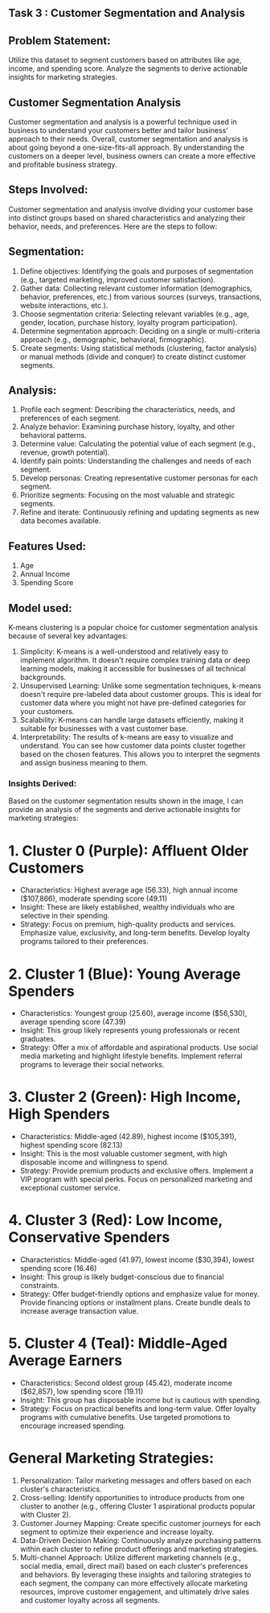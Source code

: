 ## Task 3 : Customer Segmentation and Analysis

## Problem Statement: 
Utilize this dataset to segment customers based on attributes like age, income, and spending score. 
Analyze the segments to derive actionable insights for marketing strategies.

## Customer Segmentation Analysis
Customer segmentation and analysis is a powerful technique used in business to understand your customers better and tailor business' approach to their needs.
Overall, customer segmentation and analysis is about going beyond a one-size-fits-all approach. 
By understanding the customers on a deeper level, business owners can create a more effective and profitable business strategy.

## Steps Involved:
Customer segmentation and analysis involve dividing your customer base into distinct groups based on shared characteristics and analyzing their behavior, needs, and preferences. Here are the steps to follow:
## Segmentation:
1. Define objectives: Identifying the goals and purposes of segmentation (e.g., targeted marketing, improved customer satisfaction).
2. Gather data: Collecting relevant customer information (demographics, behavior, preferences, etc.) from various sources (surveys, transactions, website interactions, etc.).
3. Choose segmentation criteria: Selecting relevant variables (e.g., age, gender, location, purchase history, loyalty program participation).
4. Determine segmentation approach: Deciding on a single or multi-criteria approach (e.g., demographic, behavioral, firmographic).
5. Create segments: Using statistical methods (clustering, factor analysis) or manual methods (divide and conquer) to create distinct customer segments.
## Analysis:
1. Profile each segment: Describing the characteristics, needs, and preferences of each segment.
2. Analyze behavior: Examining purchase history, loyalty, and other behavioral patterns.
3. Determine value: Calculating the potential value of each segment (e.g., revenue, growth potential).
4. Identify pain points: Understanding the challenges and needs of each segment.
5. Develop personas: Creating representative customer personas for each segment.
6. Prioritize segments: Focusing on the most valuable and strategic segments.
7. Refine and iterate: Continuously refining and updating segments as new data becomes available.

## Features Used:
1. Age
2. Annual Income
3. Spending Score

## Model used:
K-means clustering is a popular choice for customer segmentation analysis because of several key advantages:
1. Simplicity: K-means is a well-understood and relatively easy to implement algorithm. It doesn't require complex training data or deep learning models, making it accessible for businesses of all technical backgrounds.
2. Unsupervised Learning: Unlike some segmentation techniques, k-means doesn't require pre-labeled data about customer groups. This is ideal for customer data where you might not have pre-defined categories for your customers.
3. Scalability: K-means can handle large datasets efficiently, making it suitable for businesses with a vast customer base.
4. Interpretability: The results of k-means are easy to visualize and understand. You can see how customer data points cluster together based on the chosen features. This allows you to interpret the segments and assign business meaning to them.

### Insights Derived:
Based on the customer segmentation results shown in the image, I can provide an analysis of the segments and derive actionable insights for marketing strategies:
# 1. Cluster 0 (Purple): Affluent Older Customers
   - Characteristics: Highest average age (56.33), high annual income ($107,866), moderate spending score (49.11)
   - Insight: These are likely established, wealthy individuals who are selective in their spending.
   - Strategy: Focus on premium, high-quality products and services. Emphasize value, exclusivity, and long-term benefits. Develop loyalty programs tailored to their preferences.
# 2. Cluster 1 (Blue): Young Average Spenders
   - Characteristics: Youngest group (25.60), average income ($56,530), average spending score (47.39)
   - Insight: This group likely represents young professionals or recent graduates.
   - Strategy: Offer a mix of affordable and aspirational products. Use social media marketing and highlight lifestyle benefits. Implement referral programs to leverage their social networks.
# 3. Cluster 2 (Green): High Income, High Spenders
   - Characteristics: Middle-aged (42.89), highest income ($105,391), highest spending score (82.13)
   - Insight: This is the most valuable customer segment, with high disposable income and willingness to spend.
   - Strategy: Provide premium products and exclusive offers. Implement a VIP program with special perks. Focus on personalized marketing and exceptional customer service.
# 4. Cluster 3 (Red): Low Income, Conservative Spenders
   - Characteristics: Middle-aged (41.97), lowest income ($30,394), lowest spending score (16.46)
   - Insight: This group is likely budget-conscious due to financial constraints.
   - Strategy: Offer budget-friendly options and emphasize value for money. Provide financing options or installment plans. Create bundle deals to increase average transaction value.
# 5. Cluster 4 (Teal): Middle-Aged Average Earners
   - Characteristics: Second oldest group (45.42), moderate income ($62,857), low spending score (19.11)
   - Insight: This group has disposable income but is cautious with spending.
   - Strategy: Focus on practical benefits and long-term value. Offer loyalty programs with cumulative benefits. Use targeted promotions to encourage increased spending.

# General Marketing Strategies:
1. Personalization: Tailor marketing messages and offers based on each cluster's characteristics.
2. Cross-selling: Identify opportunities to introduce products from one cluster to another (e.g., offering Cluster 1 aspirational products popular with Cluster 2).
3. Customer Journey Mapping: Create specific customer journeys for each segment to optimize their experience and increase loyalty.
4. Data-Driven Decision Making: Continuously analyze purchasing patterns within each cluster to refine product offerings and marketing strategies.
5. Multi-channel Approach: Utilize different marketing channels (e.g., social media, email, direct mail) based on each cluster's preferences and behaviors.
By leveraging these insights and tailoring strategies to each segment, the company can more effectively allocate marketing resources, improve customer engagement, and ultimately drive sales and customer loyalty across all segments.
